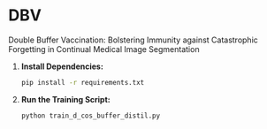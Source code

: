 # DBV
Double Buffer Vaccination: Bolstering Immunity against Catastrophic Forgetting in Continual Medical Image Segmentation


1. **Install Dependencies:**

   ```sh
   pip install -r requirements.txt
   ```

2. **Run the Training Script:**

   ```sh
   python train_d_cos_buffer_distil.py
   ```
